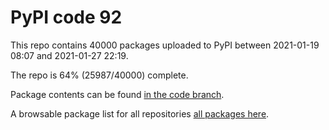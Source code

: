 # PyPI code 92

This repo contains 40000 packages uploaded to PyPI between 
2021-01-19 08:07 and 2021-01-27 22:19.

The repo is 64% (25987/40000) complete.

Package contents can be found [in the code branch](https://github.com/pypi-data/pypi-mirror-92/tree/code/packages).

A browsable package list for all repositories [all packages here](https://pypi-data.github.io/website/repositories/pypi-mirror-92).


